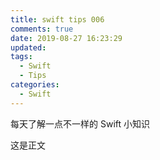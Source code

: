 ```yaml
---
title: swift tips 006
comments: true
date: 2019-08-27 16:23:29
updated:
tags:
  - Swift
  - Tips
categories:
  - Swift
---
```


每天了解一点不一样的 Swift 小知识

<!-- more -->

这是正文